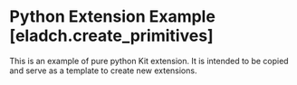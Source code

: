# Python Extension Example [eladch.create_primitives]

This is an example of pure python Kit extension. It is intended to be copied and serve as a template to create new extensions.

